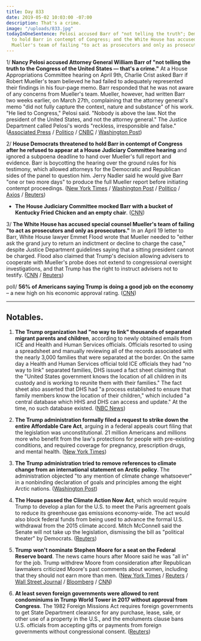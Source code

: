 ```yaml
---
title: Day 833
date: 2019-05-02 10:03:00 -07:00
description: That's a crime.
image: "/uploads/833.jpg"
todayInOneSentence: Pelosi accused Barr of "not telling the truth"; Democrats threatened
  to hold Barr in contempt of Congress; and the White House has accused special counsel
  Mueller's team of failing "to act as prosecutors and only as prosecutors."
---
```


1/ **Nancy Pelosi accused Attorney General William Barr of "not telling the truth to the Congress of the United States — that's a crime."** At a House Appropriations Committee hearing on April 9th, Charlie Crist asked Barr if Robert Mueller's team believed he had failed to adequately represented their findings in his four-page memo. Barr responded that he was not aware of any concerns from Mueller's team. Mueller, however, had written Barr two weeks earlier, on March 27th, complaining that the attorney general's memo "did not fully capture the context, nature and substance" of his work. "He lied to Congress," Pelosi said. "Nobody is above the law. Not the president of the United States, and not the attorney general." The Justice Department called Pelosi's words "reckless, irresponsible and false." ([Associated Press](https://apnews.com/bfa49625a5114bb5b66ddc3b3e758804) / [Politico](https://www.politico.com/story/2019/05/02/nancy-pelosi-william-barr-lied-to-congress-1298314) / [CNBC](https://www.cnbc.com/2019/05/02/nancy-pelosi-accuses-william-barr-of-committing-a-crime.html) / [Washington Post](https://www.washingtonpost.com/powerpost/barr-is-a-no-show-at-house-hearing-on-mueller-report-as-democrats-warn-of-threat-to-democracy/2019/05/02/005c0ab2-6cda-11e9-a66d-a82d3f3d96d5_story.html))

2/ **House Democrats threatened to hold Barr in contempt of Congress after he refused to appear at a House Judiciary Committee hearing** and ignored a subpoena deadline to hand over Mueller's full report and evidence. Barr is boycotting the hearing over the ground rules for his testimony, which allowed attorneys for the Democratic and Republican sides of the panel to question him. Jerry Nadler said he would give Barr "one or two more days" to produce the full Mueller report before initiating contempt proceedings. ([New York Times](https://www.nytimes.com/2019/05/02/us/politics/house-democrats-barr-mueller.html) / [Washington Post](https://www.washingtonpost.com/powerpost/house-democrats-consider-holding-barr-in-contempt-of-congress/2019/05/01/a291313a-6c22-11e9-a66d-a82d3f3d96d5_story.html) / [Politico](https://www.politico.com/story/2019/05/01/barr-testimony-house-democrats-1296377) / [Axios](https://www.axios.com/bill-barr-cancels-appearance-house-judiciary-committee-73383c77-4243-4aca-8914-674717f3f018.html) / [Reuters](https://www.reuters.com/article/us-usa-trump-barr-idUSKCN1S73HF))

* **The House Judiciary Committee mocked Barr with a bucket of Kentucky Fried Chicken and an empty chair**. ([CNN](https://www.cnn.com/2019/05/02/politics/empty-chair-william-barr-hearing-chicken/index.html?no-st=1556825830))

3/ **The White House has accused special counsel Mueller's team of failing "to act as prosecutors and only as prosecutors."** In an April 19 letter to Barr, White House lawyer Emmet Flood wrote that Mueller needed to "either ask the grand jury to return an indictment or decline to charge the case," despite Justice Department guidelines saying that a sitting president cannot be charged. Flood also claimed that Trump's decision allowing advisers to cooperate with Mueller's probe does not extend to congressional oversight investigations, and that Trump has the right to instruct advisers not to testify. ([CNN](https://www.cnn.com/2019/05/02/politics/white-house-barr-mueller-obstruction/index.html) / [Reuters](https://www.reuters.com/article/us-usa-trump-mueller/white-house-letter-blasts-mueller-report-says-trump-has-right-to-instruct-advisers-not-to-testify-to-congress-idUSKCN1S81Q2))

poll/ **56% of Americans saying Trump is doing a good job on the economy** – a new high on his economic approval rating. ([CNN](https://www.cnn.com/2019/05/02/politics/cnn-poll-trump-economy-2020/index.html))

---

## Notables.

1. **The Trump organization had "no way to link" thousands of separated migrant parents and children**, according to newly obtained emails from ICE and Health and Human Services officials. Officials resorted to using a spreadsheet and manually reviewing all of the records associated with the nearly 3,000 families that were separated at the border. On the same day a Health and Human Services official told ICE officials they had "no way to link" separated families, DHS issued a fact sheet claiming that the "United States government knows the location of all children in its custody and is working to reunite them with their families." The fact sheet also asserted that DHS had "a process established to ensure that family members know the location of their children," which included "a central database which HHS and DHS can access and update." At the time, no such database existed. ([NBC News](https://www.nbcnews.com/politics/immigration/emails-show-trump-admin-had-no-way-link-separated-migrant-n1000746))

2. **The Trump administration formally filed a request to strike down the entire Affordable Care Act**, arguing in a federal appeals court filing that the legislation was unconstitutional. 21 million Americans and millions more who benefit from the law's protections for people with pre-existing conditions, and required coverage for pregnancy, prescription drugs, and mental health. ([New York Times](https://www.nytimes.com/2019/05/01/health/unconstitutional-trump-aca.html))

3. **The Trump administration tried to remove references to climate change from an international statement on Arctic policy**. The administration objected "to any mention of climate change whatsoever" in a nonbinding declaration of goals and principles among the eight Arctic nations. ([Washington Post](https://www.washingtonpost.com/politics/trump-administration-pushed-to-strip-mention-of-climate-change-from-arctic-policy-statement/2019/05/02/1dabcd5e-6c4a-11e9-8f44-e8d8bb1df986_story.html))

4. **The House passed the Climate Action Now Act**, which would require Trump to develop a plan for the U.S. to meet the Paris agreement goals to reduce its greenhouse gas emissions economy-wide. The act would also block federal funds from being used to advance the formal U.S. withdrawal from the 2015 climate accord. Mitch McConnell said the Senate will not take up the legislation, dismissing the bill as "political theater" by Democrats. ([Reuters](https://www.reuters.com/article/us-usa-climate/u-s-house-backs-paris-agreement-in-first-climate-bill-in-a-decade-idUSKCN1S81OI))

5. **Trump won't nominate Stephen Moore for a seat on the Federal Reserve board**. The news came hours after Moore said he was "all in" for the job. Trump withdrew Moore from consideration after Republican lawmakers criticized Moore's past comments about women, including that they should not earn more than men. ([New York Times](https://www.nytimes.com/2019/05/02/business/stephen-moore-fed.html) / [Reuters](https://www.reuters.com/article/us-usa-fed-moore/moore-withdraws-from-consideration-for-fed-post-trump-idUSKCN1S8187) / [Wall Street Journal](https://www.wsj.com/articles/stephen-moore-says-not-withdrawing-for-fed-job-consideration-11556811059) / [Bloomberg](https://www.bloomberg.com/news/articles/2019-05-02/stephen-moore-fed-interview) / [CNN](https://www.cnn.com/2019/05/02/politics/stephen-moore-federal-reserve-trump-pick/index.html))

6. **At least seven foreign governments were allowed to rent condominiums in Trump World Tower in 2017 without approval from Congress**. The 1982 Foreign Missions Act requires foreign governments to get State Department clearance for any purchase, lease, sale, or other use of a property in the U.S., and the emoluments clause bans U.S. officials from accepting gifts or payments from foreign governments without congressional consent. ([Reuters](https://www.reuters.com/article/us-usa-trump-emoluments-exclusive-idUSKCN1S80PP))